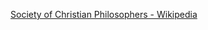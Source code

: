 ﻿[Society of Christian Philosophers - Wikipedia](https://en.wikipedia.org/wiki/Society_of_Christian_Philosophers)